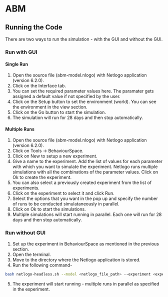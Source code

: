 # ABM

## Running the Code
There are two ways to run the simulation - with the GUI and without the GUI.
### Run with GUI
#### Single Run
1. Open the source file (abm-model.nlogo) with Netlogo application (version 6.2.0).
2. Click on the Interface tab.
3. You can set the required parameter values here. The paramater gets assigned a default value if not specified by the user.
4. Click on the Setup button to set the environment (world). You can see the environment in the view section.
5. Click on the Go button to start the simulation. 
6. The simulation will run for 28 days and then stop automatically.

#### Multiple Runs
1. Open the source file (abm-model.nlogo) with Netlogo application (version 6.2.0).
2. Click on Tools -> BehaviourSpace.
3. Click on New to setup a new experiment.
4. Give a name to the experiment. Add the list of values for each parameter with which you want to simulate the experiment. Netlogo runs multiple simulations with all the combinations of the parameter values. Click on Ok to create the experiment.
5. You can also select a previously created experiment from the list of experiments.
6. Click on the experiment to select it and click Run.
7. Select the options that you want in the pop up and specify the number of runs to be conducted simulataneously in parallel.
8. Click on Ok to start the simulations.
9. Multiple simulations will start running in parallel. Each one will run for 28 days and then stop automatically.


### Run without GUI
1. Set up the experiment in BehaviourSpace as mentioned in the previous section.
2. Open the terminal.
3. Move to the directory where the Netlogo application is stored.
4. Run the following command-
```sh
bash netlogo-headless.sh --model <netlogo_file_path> --experiment <experiment_name>
```
5. The experiment will start running - multiple runs in parallel as specified in the experiment.
